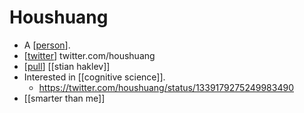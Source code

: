 # Houshuang

- A [[person]].
- [[twitter]] twitter.com/houshuang
- [[pull]] [[stian haklev]]
- Interested in [[cognitive science]].
  - https://twitter.com/houshuang/status/1339179275249983490
- [[smarter than me]]


[//begin]: # "Autogenerated link references for markdown compatibility"
[person]: person "Person"
[twitter]: twitter "Twitter"
[pull]: pull "Pull"
[//end]: # "Autogenerated link references"